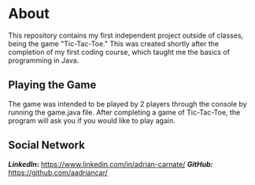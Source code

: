 # About

This repository contains my first independent project outside of classes, being the game "Tic-Tac-Toe." This was created shortly after the completion of my first coding course, which taught me the basics of programming in Java.

## Playing the Game

The game was intended to be played by 2 players through the console by running the game.java file. After completing a game of Tic-Tac-Toe, the program will ask you if you would like to play again.

## Social Network

***LinkedIn:*** https://www.linkedin.com/in/adrian-carnate/
***GitHub:*** https://github.com/aadriancar/